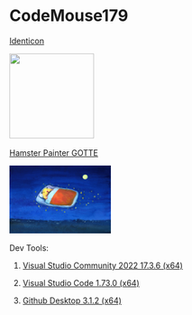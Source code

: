 # CodeMouse179

[Identicon](http://identicon.net/)

<img src="https://github.com/identicons/CodeMouse179.png" width="150" height="150"/>

[Hamster Painter GOTTE](https://www.hamgotte.com/)

<img src="https://github.com/CodeMouse179/CodeMouse179/blob/main/img/sleeping%20mouse.png" width="180" height="120">

Dev Tools:

1. [Visual Studio Community 2022 17.3.6 (x64)](https://visualstudio.microsoft.com/)

1. [Visual Studio Code 1.73.0 (x64)](https://code.visualstudio.com/)

1. [Github Desktop 3.1.2 (x64)](https://desktop.github.com/)